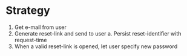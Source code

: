 Strategy
========
1. Get e-mail from user
2. Generate reset-link and send to user
  a. Persist reset-identifier with request-time
3. When a valid reset-link is opened, let user specify new password
